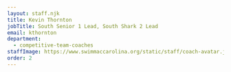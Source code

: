 ```yaml
---
layout: staff.njk
title: Kevin Thornton
jobTitle: South Senior 1 Lead, South Shark 2 Lead
email: kthornton
department:
  - competitive-team-coaches
staffImage: https://www.swimmaccarolina.org/static/staff/coach-avatar.jpg
order: 2
---
```

